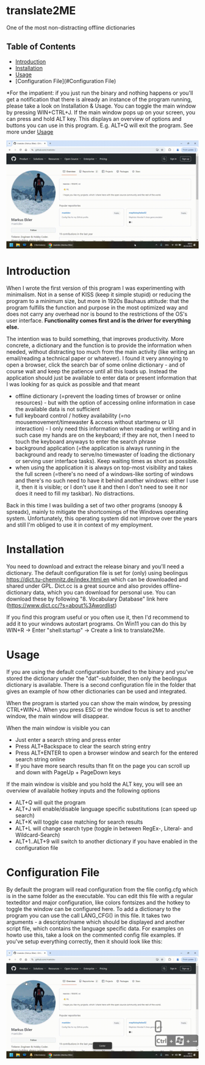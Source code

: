 # translate2ME
One of the most non-distracting offline dictionaries 

## Table of Contents
- [Introduction](#Introduction)
- [Installation](#Installation)
- [Usage](#Usage)
- [Configuration File](#Configuration File)



*For the impatient: if you just run the binary and nothing happens or you'll get a notification that there is already an instance of the program running, please take a look on Installation & Usage. 
You can toggle the main window by pressing WIN+CTRL+J. If the main window pops up on your screen, you can press and hold ALT key. This displays an overview of options and buttons you can use in this program. E.g. ALT+Q will exit the program. See more under [Usage](#Usage*)

![Running](https://raw.githubusercontent.com/maekdev/maekdev/main/media/translate2ME/capture1.gif)

# Introduction

When I wrote the first version of this program I was experimenting with minimalism. Not in a sense of KISS (keep it simple stupid) or reducing the program to a minimum size, but more in 1920s Bauhaus attitude: that the program fulfills the function and purpose in the most optimized way and does not carry any overhead nor is bound to the restrictions of the OS's user interface. **Functionality comes first and is the driver for everything else.**

The intention was to build something, that improves productivity. More concrete, a dictionary and the function is to provide the information when needed, without distracting too much from the main activity (like writing an email/reading a technical paper or whatever).
I found it very annoying to open a browser, click the search bar of some online dictionary - and of course wait and keep the patience until all this loads up. Instead the application should just be available to enter data or present information that I was looking for as quick as possible and that meant
- offline dictionary (=prevent the loading times of browser or online resources) - but with the option of accessing online information in case the available data is not sufficient
- full keyboard control / hotkey availability (=no mousemovement/timewaster & access without startmenu or UI interaction) - I only need this information when reading or writing and in such case my hands are on the keyboard; if they are not, then I need to touch the keyboard anyways to enter the search phrase
- background application (=the application is always running in the background and ready to serve/no timewaster of loading the dictionary or serving user interface tasks). Keep waiting times as short as possible.
- when using the application it is always on top-most visibility and takes the full screen (=there's no need of a windows-like sorting of windows and there's no such need to have it behind another windows: either I use it, then it is visible; or I don't use it and then I don't need to see it nor does it need to fill my taskbar). No distractions.

Back in this time I was building a set of two other programs (snoopy & spreadx), mainly to mitigate the shortcomings of the Windows operating system. Unfortunately, this operating system did not improve over the years and still I'm obliged to use it in context of my employment. 

# Installation

You need to download and extract the release binary and you'll need a dictionary. The default configuration file is set for (only) using beolingus https://dict.tu-chemnitz.de/index.html.en which can be downloaded and shared under GPL.
Dict.cc is a great source and also provides offline-dictionary data, which you can download for personal use. You can download these by following "8. Vocabulary Database" link here (https://www.dict.cc/?s=about%3Awordlist)

If you find this program useful or you often use it, then I'd recommend to add it to your windows autostart programs. On Win11 you can do this by WIN+R -> Enter "shell:startup" -> Create a link to translate2Me.

# Usage

If you are using the default configuration bundled to the binary and you've stored the dictionary under the "dat"-subfolder, then only the beolingus dictionary is available.
There is a second configuration file in the folder that gives an example of how other dictionaries can be used and integrated.

When the program is started you can show the main window, by pressing CTRL+WIN+J. When you press ESC or the window focus is set to another window, the main window will disappear.

When the main window is visible you can
- Just enter a search string and press enter
- Press ALT+Backspace to clear the search string entry
- Press ALT+ENTER to open a browser window and search for the entered search string online
- If you have more search results than fit on the page you can scroll up and down with PageUp + PageDown keys

If the main window is visible and you hold the ALT key, you will see an overview of available hotkey inputs and the following options
- ALT+Q will quit the program
- ALT+J will enable/disable language specific substitutions (can speed up search)
- ALT+K will toggle case matching for search results
- ALT+L will change search type (toggle in between RegEx-, Literal- and Wildcard-Search)
- ALT+1..ALT+9 will switch to another dictionary if you have enabled in the configuration file

# Configuration File

By default the program will read configuration from the file config.cfg which is in the same folder as the executable. You can edit this file with a regular texteditor and major configuration, like colors fontsizes and the hotkey to toggle the window can be configured here.
To add a dictionary to the program you can use the call LANG_CFG() in this file. It takes two arguments - a descriptor/name which should be displayed and another script file, which contains the language specific data.
For examples on howto use this, take a look on the commented config file examples. If you've setup everything correctly, then it should look like this:

![Example1](https://raw.githubusercontent.com/maekdev/maekdev/main/media/translate2ME/capture2.gif)
